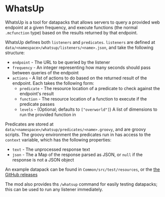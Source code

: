 # WhatsUp

WhatsUp is a tool for datapacks that allows servers to query a provided web endpoint at a given frequency, and execute
functions (the normal `.mcfunction` type) based on the results returned by that endpoint.

WhatsUp defines both `listeners` and `predicates`. `listeners` are defined at `data/<namespace>/whatsup/listeners/<name>.json`,
and take the following structure:

* `endpoint` - The URL to be queried by the listener
* `frequency` - An integer representing how many seconds should pass between queries of the endpoint
* `actions` - A list of actions to do based on the returned result of the endpoint. Each takes the following form:
  * `predicate` - The resource location of a predicate to check against the endpoint's result
  * `function` - The resource location of a function to execute if the predicate passes
  * `levels` - (Optional; defaults to `["overworld"]`) A list of dimensions to run the provided function in

Predicates are stored at `data/<namespace>/whatsup/predicates/<name>.groovy`, and are groovy scripts. The groovy environment
the predicates run in has access to the `context` variable, which has the following properties:
* `text` - The unprocessed response text
* `json` - The a Map of the response parsed as JSON, or `null` if the response is not a JSON object

An example datapack can be found in `Common/src/test/resources`, or the [the GitHub releases](https://github.com/lukebemish/whatsUp/releases)

The mod also provides ths `/whatsup` command for easily testing datapacks; this can be used to run any listener immediately.
